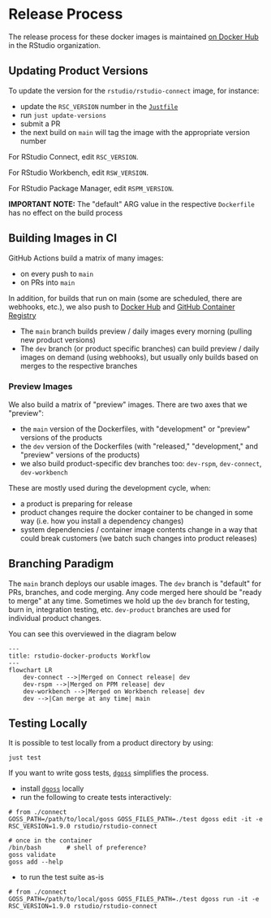 # Release Process

The release process for these docker images is maintained [on Docker
Hub](https://hub.docker.com/u/rstudio) in the RStudio organization.

## Updating Product Versions

To update the version for the `rstudio/rstudio-connect` image, for instance:
- update the `RSC_VERSION` number in the [`Justfile`](./Justfile)
- run `just update-versions`
- submit a PR
- the next build on `main` will tag the image with the appropriate version
  number

For RStudio Connect, edit `RSC_VERSION`.

For RStudio Workbench, edit `RSW_VERSION`.

For RStudio Package Manager, edit `RSPM_VERSION`.

**IMPORTANT NOTE:** The "default" ARG value in the respective `Dockerfile` has
no effect on the build process

## Building Images in CI

GitHub Actions build a matrix of many images:

- on every push to `main`
- on PRs into `main`

In addition, for builds that run on main (some are scheduled, there are webhooks, etc.),
we also push to [Docker Hub](https://hub.docker.com/u/rstudio) and [GitHub Container Registry](https://ghcr.io)

- The `main` branch builds preview / daily images every morning (pulling new product versions)
- The `dev` branch (or product specific branches) can build preview / daily
  images on demand (using webhooks), but usually only builds based on merges to
  the respective branches

### Preview Images

We also build a matrix of "preview" images. There are two axes that we "preview":

- the `main` version of the Dockerfiles, with "development" or "preview" versions of the products 
- the `dev` version of the Dockerfiles (with "released," "development," and "preview" versions of the products)
- we also build product-specific dev branches too: `dev-rspm`, `dev-connect`, `dev-workbench`

These are mostly used during the development cycle, when:

- a product is preparing for release
- product changes require the docker container to be changed in some way (i.e.
  how you install a dependency changes)
- system dependencies / container image contents change in a way that could
  break customers (we batch such changes into product releases)

## Branching Paradigm

The `main` branch deploys our usable images.
The `dev` branch is "default" for PRs, branches, and code merging. Any code
merged here should be "ready to merge" at any time. Sometimes we hold up the `dev`
branch for testing, burn in, integration testing, etc.
`dev-product` branches are used for individual product changes.

You can see this overviewed in the diagram below

```mermaid
---
title: rstudio-docker-products Workflow
---
flowchart LR
    dev-connect -->|Merged on Connect release| dev
    dev-rspm -->|Merged on PPM release| dev
    dev-workbench -->|Merged on Workbench release| dev
    dev -->|Can merge at any time| main
```

## Testing Locally

It is possible to test locally from a product directory by using:

```
just test
```

If you want to write goss tests,
[`dgoss`](https://github.com/aelsabbahy/goss/tree/master/extras/dgoss)
simplifies the process.

- install
  [`dgoss`](https://github.com/aelsabbahy/goss/tree/master/extras/dgoss)
locally
- run the following to create tests interactively:
```
# from ./connect
GOSS_PATH=/path/to/local/goss GOSS_FILES_PATH=./test dgoss edit -it -e RSC_VERSION=1.9.0 rstudio/rstudio-connect

# once in the container
/bin/bash		# shell of preference?
goss validate
goss add --help
```
- to run the test suite as-is
```
# from ./connect
GOSS_PATH=/path/to/local/goss GOSS_FILES_PATH=./test dgoss run -it -e RSC_VERSION=1.9.0 rstudio/rstudio-connect
```
